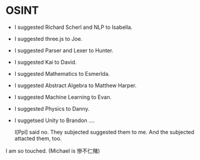 # OSINT
- I suggested Richard Scherl and NLP to Isabella.
- I suggested three.js to Joe.
- I suggested Parser and Lexer to Hunter.
- I suggested Kai to David.
- I suggested Mathematics to Esmerlda.
- I suggested Abstract Algebra to Matthew Harper.
- I suggested Machine Learning to Evan.
- I suggested Physics to Danny.
- I suggetsed Unity to Brandon
  ….
  
  I[Ppl] said no. They subjected suggested them to me. And the subjected attacted them, too.

I am so touched. (Michael is 慘不仁賭)
